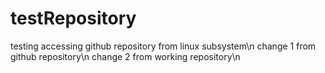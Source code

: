 # testRepository
testing accessing github repository from linux subsystem\n
change 1 from github repository\n
change 2 from working repository\n
